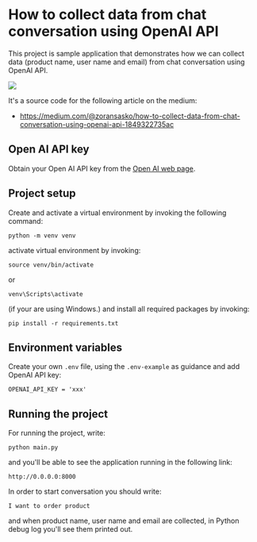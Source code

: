 # How to collect data from chat conversation using OpenAI API

This project is sample application that demonstrates how we can collect data (product name, user name and email) from chat conversation using OpenAI API.

![](https://cdn-images-1.medium.com/max/800/1*-4OTiVjaQQjTkcFv_70OoQ.png)

It's a source code for the following article on the medium:

- https://medium.com/@zoransasko/how-to-collect-data-from-chat-conversation-using-openai-api-1849322735ac

## Open AI API key
Obtain your Open AI API key from the [Open AI web page](https://platform.openai.com/api-keys).

## Project setup
Create and activate a virtual environment by invoking the following command:
```
python -m venv venv
```
activate virtual environment by invoking:
```
source venv/bin/activate
```
or 
```
venv\Scripts\activate
```
(if your are using Windows.)
and install all required packages by invoking:
```
pip install -r requirements.txt
```

## Environment variables
Create your own `.env` file, using the `.env-example` as guidance and add OpenAI API key:
```
OPENAI_API_KEY = 'xxx'
```


## Running the project

For running the project, write:
```
python main.py
```
and you'll be able to see the application running in the following link:
```
http://0.0.0.0:8000
```
In order to start conversation you should write:
```
I want to order product
```
and when product name, user name and email are collected, in Python debug log you'll see them printed out.
